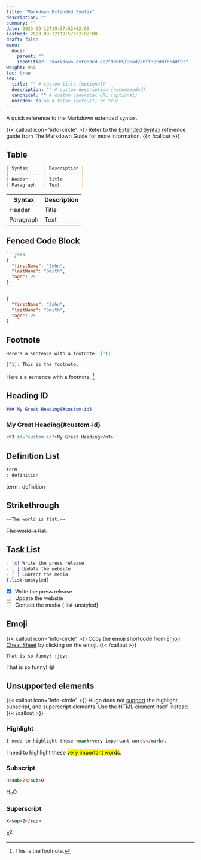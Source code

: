 ```yaml
---
title: "Markdown Extended Syntax"
description: ""
summary: ""
date: 2023-09-12T19:57:52+02:00
lastmod: 2023-09-12T19:57:52+02:00
draft: false
menu:
  docs:
    parent: ""
    identifier: "markdown-extended-ae2f9d665196ad2e0ff32cddf664df92"
weight: 940
toc: true
seo:
  title: "" # custom title (optional)
  description: "" # custom description (recommended)
  canonical: "" # custom canonical URL (optional)
  noindex: false # false (default) or true
---
```


A quick reference to the Markdown extended syntax.

{{< callout icon="info-circle" >}}
Refer to the [Extended Syntax](https://www.markdownguide.org/extended-syntax) reference guide from The Markdown Guide for more information.
{{< /callout >}}

## Table

```md
| Syntax      | Description |
| ----------- | ----------- |
| Header      | Title       |
| Paragraph   | Text        |
```

| Syntax      | Description |
| ----------- | ----------- |
| Header      | Title       |
| Paragraph   | Text        |

## Fenced Code Block

````md
```json
{
  "firstName": "John",
  "lastName": "Smith",
  "age": 25
}
```
````

```json
{
  "firstName": "John",
  "lastName": "Smith",
  "age": 25
}
```

## Footnote

```md
Here's a sentence with a footnote. [^1]

[^1]: This is the footnote.
```

Here's a sentence with a footnote. [^1]

[^1]: This is the footnote.

## Heading ID

```md
### My Great Heading{#custom-id}
```

### My Great Heading{#custom-id}

```html
<h3 id="custom-id">My Great Heading</h3>
```

## Definition List

```md
term
: definition
```

term
: definition

## Strikethrough

```md
~~The world is flat.~~
```

~~The world is flat.~~

## Task List

```md
- [x] Write the press release
- [ ] Update the website
- [ ] Contact the media
{.list-unstyled}
```

- [x] Write the press release
- [ ] Update the website
- [ ] Contact the media
{.list-unstyled}

## Emoji

{{< callout icon="info-circle" >}}
Copy the emoji shortcode from [Emoji Cheat Sheet](https://www.webfx.com/tools/emoji-cheat-sheet/) by clicking on the emoji.
{{< /callout >}}

<div class="highlight"><pre tabindex="0" class="chroma"><code class="language-md" data-lang="md"><span class="line"><span class="cl">That is so funny! &#58;joy:
</span></span></code></pre></div>

That is so funny! :joy:

## Unsupported elements

{{< callout icon="info-circle" >}}
Hugo does not [support](https://www.markdownguide.org/tools/hugo/#hugo-markdown-support) the highlight, subscript, and superscript elements. Use the HTML element itself instead.
{{< /callout >}}

### Highlight

```md
I need to highlight these <mark>very important words</mark>.
```

I need to highlight these <mark>very important words</mark>.

### Subscript

```md
H<sub>2</sub>O
```

H<sub>2</sub>O

### Superscript

```md
X<sup>2</sup>
```

X<sup>2</sup>
